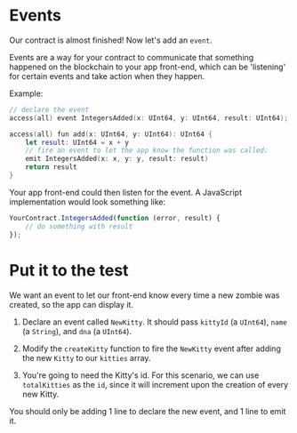 # Events

Our contract is almost finished! Now let's add an `event`.

Events are a way for your contract to communicate that something happened on the blockchain to your app front-end, which can be 'listening' for certain events and take action when they happen.

Example:

```swift
// declare the event
access(all) event IntegersAdded(x: UInt64, y: UInt64, result: UInt64);

access(all) fun add(x: UInt64, y: UInt64): UInt64 {
    let result: UInt64 = x + y
    // fire an event to let the app know the function was called:
    emit IntegersAdded(x: x, y: y, result: result)
    return result
}
```

Your app front-end could then listen for the event. A JavaScript implementation would look something like:

```javascript
YourContract.IntegersAdded(function (error, result) {
	// do something with result
});
```

# Put it to the test

We want an event to let our front-end know every time a new zombie was created, so the app can display it.

1. Declare an event called `NewKitty`. It should pass `kittyId` (a `UInt64`), `name` (a `String`), and `dna` (a `UInt64`).

2. Modify the `createKitty` function to fire the `NewKitty` event after adding the new `Kitty` to our `kitties` array.

3. You're going to need the Kitty's id. For this scenario, we can use `totalKitties` as the `id`, since it will increment upon the creation of every new Kitty.

You should only be adding 1 line to declare the new event, and 1 line to emit it.
